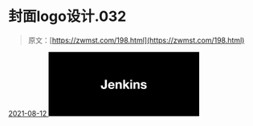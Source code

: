 <!--yml
category: 未分类
date: 0001-01-01 00:00:00
-->

# 封面logo设计.032

> 原文：[https://zwmst.com/198.html](https://zwmst.com/198.html)

   [ <time datetime="2021-08-12T09:33:00+08:00"> 2021-08-12 </time> ](https://zwmst.com/%e5%b0%81%e9%9d%a2logo%e8%ae%be%e8%ae%a1-032-2)  [![](img/06d3132fd83915bca131004a31612be1.png)](https://zwmst.com/wp-content/uploads/2021/08/1628731980-5eb730e5fa92371.jpeg)
